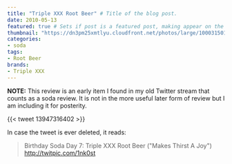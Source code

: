 ```yaml
---
title: "Triple XXX Root Beer" # Title of the blog post.
date: 2010-05-13
featured: true # Sets if post is a featured post, making appear on the home page side bar.
thumbnail: "https://dn3pm25xmtlyu.cloudfront.net/photos/large/100031501.jpg?Expires=1609187881&Signature=dsB7htmYeTLC35xGJty0RXlPQZN1eutcmi3AtUySpKDnrE-hndPL1ojYz7O3C7VgGi6iWr9pLKopD5YSEE6ukaVKDSe5qRI~se5y4XpJhY6SsIj3W9WODox1C0CwKeB-hbwHUCx3kXBHpUUkQPL4TSRhSC1cQ1l7LVteao8rwa3PkC7upcbdwSXT413I4fzJko0bo5fq7OyyZjHCj~50bQrk1S1S-tj6VsXFZe5U--VQqasQNnPoSTop~tJ5RwxUtKvUeMkU0pbWDal8vhJ4ScFO2qXTB7~185d3BGs8XYhpK-0RozEa8eMnFA3979oPZAPrUUzjhcb1dKQVoBcNCg__&Key-Pair-Id=APKAJROXZ7FN26MABHYA"
categories:
- soda
tags:
- Root Beer
brands:
- Triple XXX
---
```


**NOTE:** This review is an early item I found in my old Twitter stream that counts as a soda review. It is not in the more useful later form of review but I am including it for posterity.

{{< tweet 13947316402 >}}

In case the tweet is ever deleted, it reads:
> Birthday Soda Day 7: Triple XXX Root Beer (\"Makes Thirst A Joy\") http://twitpic.com/1nk0st